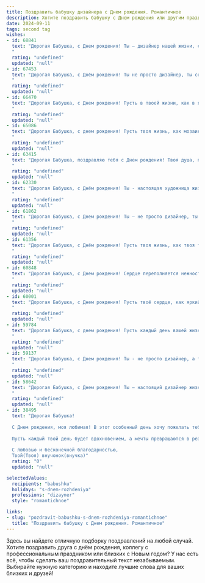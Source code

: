 ```yaml
---
title: Поздравить бабушку дизайнера c Днем рождения. Романтичное
description: Хотите поздравить бабушку c Днем рождения или другим праздником? Наш ИИ создаст незабываемое поздравление, а вы обязательно выделитесь среди других.  
date: 2024-09-11
tags: second tag
wishes:
- id: 68841
  text: "Дорогая Бабушка, с Днем рождения! Ты – дизайнер нашей жизни, создающая уют и радость, как никто другой. Пусть твой талант всегда цветет, а вдохновение не иссякнет. В этот день желаю тебе бесконечного счастья, крепкого здоровья и любви, которая согревает тебя каждый день!
  "
  rating: "undefined"
  updated: "null"
- id: 67453
  text: "Дорогая Бабушка, с Днём рождения! Ты не просто дизайнер, ты создатель красоты и уюта, ты творишь волшебство своими руками. Желаю тебе вдохновения, которое никогда не иссякнет, и чтобы каждый день был полон ярких красок и радостных моментов!
  "
  rating: "undefined"
  updated: "null"
- id: 66470
  text: "Дорогая Бабушка, с Днем рождения! Пусть в твоей жизни, как в ярких творениях дизайнера, всегда царят гармония, красота и вдохновение. Пусть каждый день будет полон любви, тепла и радости, а твои мечты сбываются, словно волшебные краски на холсте.
  "
  rating: "undefined"
  updated: "null"
- id: 65086
  text: "Дорогая Бабушка, с днем рождения! Пусть твоя жизнь, как мозаика из ярких красок, будет полна красотой, любовью и радостью. Ты – талантливый дизайнер, создающий уют и гармонию вокруг себя. Желаю тебе вдохновения, новых творческих успехов и крепкого здоровья!
  "
  rating: "undefined"
  updated: "null"
- id: 63415
  text: "Дорогая Бабушка, поздравляю тебя с Днем рождения! Твоя душа, подобно твоим творениям, полна красоты и гармонии. Пусть каждый день будет полон вдохновения, ярких красок и радости! 💖
  "
  rating: "undefined"
  updated: "null"
- id: 62330
  text: "Дорогая Бабушка, с Днём рождения! Ты - настоящая художница жизни, создающая  красоту и гармонию во всём, что тебя окружает.  Твоя  творческая душа и талант дизайнера вдохновляют нас на создание собственных шедевров. Пусть каждый день будет наполнен яркими красками,  радостью и  любвию, как твои лучшие  работы!
  "
  rating: "undefined"
  updated: "null"
- id: 61862
  text: "Дорогая Бабушка, с Днем рождения! Ты – не просто дизайнер, ты – волшебница, которая творит красоту не только в своих работах, но и в нашей жизни. Пусть каждый день дарит тебе яркие краски вдохновения, а любовь близких станет твоим вечным источником радости.
  "
  rating: "undefined"
  updated: "null"
- id: 61356
  text: "Дорогая Бабушка, с Днём рождения! Пусть твоя жизнь, как твоя творческая душа, будет полна ярких красок, вдохновения и радостных моментов. Твоё мастерство дизайнера всегда восхищает, а твой талант — вдохновляет!
  "
  rating: "undefined"
  updated: "null"
- id: 60848
  text: "Дорогая Бабушка, с Днем рождения! Сердце переполняется нежностью и любовью, глядя на твою творческую душу, которая так ярко сияет в каждом твоем дизайне. Ты словно волшебница, преображающая мир вокруг себя, наполняя его красотой и гармонией. Желаю тебе  бесконечного вдохновения, ярких красок в жизни и неугасающей страсти к твоей любимой профессии!
  "
  rating: "undefined"
  updated: "null"
- id: 60001
  text: "Дорогая Бабушка, с Днем рождения! Пусть твоё сердце, как яркий акварельный пейзаж, всегда будет наполнено теплом и любовью, а жизнь, словно мозаика из ярких моментов, дарит только радость и вдохновение. Ты - невероятный дизайнер жизни, создающий вокруг себя красоту и уют. Пусть твоя творческая энергия никогда не иссякает, а вдохновение струится в твоих руках и сердце!
  "
  rating: "undefined"
  updated: "null"
- id: 59784
  text: "Дорогая Бабушка, с днем рождения! Пусть каждый день вашей жизни будет полон ярких красок и вдохновения, как ваши чудесные дизайнерские творения. Желаю вам крепкого здоровья, безграничной радости и всегда сияющей улыбки!
  "
  rating: "undefined"
  updated: "null"
- id: 59137
  text: "Дорогая Бабушка, с Днем рождения! Ты - не просто дизайнер, а творец красоты, которая украшает нашу жизнь своей изысканностью и душевностью. Пусть твой талант всегда будет источником вдохновения, а сердце - полно любви и счастья. 🎉💖
  "
  rating: "undefined"
  updated: "null"
- id: 58642
  text: "Дорогая Бабушка, с Днем рождения! Ты – настоящий дизайнер жизни,  твои идеи  - это яркие краски, а любовь –  искрящийся блеск.  Пусть каждый день будет полон вдохновения, а твои творения –  радостью для всех вокруг!
  "
  rating: "undefined"
  updated: "null"
- id: 38495
  text: "Дорогая Бабушка!
  
  С Днем рождения, моя любимая! В этот особенный день хочу пожелать тебе ярких красок жизни, как в твоих прекрасных творениях. Ты — настоящий художник, способный превращать обыденность в шедевр, и именно ты научила меня видеть красоту в каждом мгновении.
  
  Пусть каждый твой день будет вдохновением, а мечты превращаются в реальность. Желаю здоровья, счастья и неиссякаемого творческого полета. Ты — свет в моей жизни, и я горжусь, что у меня есть такая удивительная бабушка.
  
  С любовью и бесконечной благодарностью,
  Твой(Твоя) внучонок(внучка)"
  rating: "0"
  updated: "null"

selectedValues:
  recipients: "babushku"
  holidays: "s-dnem-rozhdeniya"
  professions: "dizayner"
  style: "romantichnoe"

links:
- slug: "pozdravit-babushku-s-dnem-rozhdeniya-romantichnoe"
  title: "Поздравить бабушку c Днем рождения. Романтичное"
---
```


Здесь вы найдете отличную подборку поздравлений на любой случай. 
Хотите поздравить друга с днём рождения, коллегу с профессиональным праздником или близких с Новым годом? У нас есть всё, чтобы сделать ваш поздравительный текст незабываемым. Выбирайте нужную категорию и находите лучшие слова для ваших близких и друзей!
